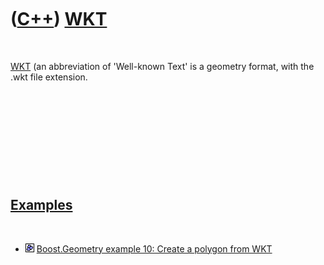 
 

 

 

 

 

([C++](Cpp.md)) [WKT](CppWkt.md)
==================================

 

[WKT](CppWkt.md) (an abbreviation of 'Well-known Text' is a geometry
format, with the .wkt file extension.

 

 

 

 

 

[Examples](CppExample.md)
--------------------------

 

-   ![Boost](PicBoost.png) [Boost.Geometry example 10: Create a polygon
    from WKT](CppBoostGeometryExample10.md)

 

 

 

 

 

 

